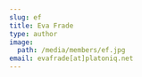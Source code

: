```yaml
---
slug: ef
title: Eva Frade
type: author
image:
  path: /media/members/ef.jpg
email: evafrade[at]platoniq.net
---
```

